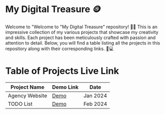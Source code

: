 # My Digital Treasure 🪙
Welcome to "Welcome to "My Digital Treasure" repository! 🎉📂 This is an impressive collection of my various projects that showcase my creativity and skills. Each project has been meticulously crafted with passion and attention to detail. Below, you will find a table listing all the projects in this repository along with their corresponding links. 🚀💻

# Table of Projects Live Link
| Project Name | Demo Link | Date |
|----------- |---------- |----------|
| Agency Website   | [Demo ](https://stunning-zuccutto-50416b.netlify.app/) | Jan 2024  |
| TODO List  | [Demo ](https://stunning-zuccutto-50416b.netlify.app/) | Feb 2024  |

